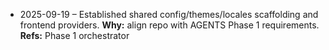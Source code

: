 - 2025-09-19 – Established shared config/themes/locales scaffolding and frontend providers. **Why:** align repo with AGENTS Phase 1 requirements. **Refs:** Phase 1 orchestrator